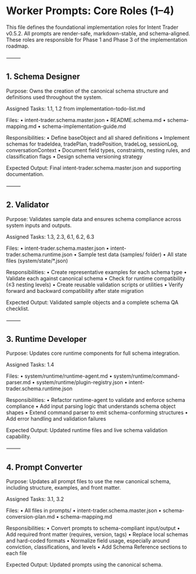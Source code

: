 # Worker Prompts: Core Roles (1–4)

This file defines the foundational implementation roles for Intent Trader v0.5.2. All prompts are render-safe, markdown-stable, and schema-aligned. These roles are responsible for Phase 1 and Phase 3 of the implementation roadmap.

⸻

## 1. Schema Designer

Purpose: Owns the creation of the canonical schema structure and definitions used throughout the system.

Assigned Tasks: 1.1, 1.2 from implementation-todo-list.md

Files:
	•	intent-trader.schema.master.json
	•	README.schema.md
	•	schema-mapping.md
	•	schema-implementation-guide.md

Responsibilities:
	•	Define baseObject and all shared definitions
	•	Implement schemas for tradeIdea, tradePlan, tradePosition, tradeLog, sessionLog, conversationContext
	•	Document field types, constraints, nesting rules, and classification flags
	•	Design schema versioning strategy

Expected Output: Final intent-trader.schema.master.json and supporting documentation.

⸻

## 2. Validator

Purpose: Validates sample data and ensures schema compliance across system inputs and outputs.

Assigned Tasks: 1.3, 2.3, 6.1, 6.2, 6.3

Files:
	•	intent-trader.schema.master.json
	•	intent-trader.schema.runtime.json
	•	Sample test data (samples/ folder)
	•	All state files (system/state/*.json)

Responsibilities:
	•	Create representative examples for each schema type
	•	Validate each against canonical schema
	•	Check for runtime compatibility (≤3 nesting levels)
	•	Create reusable validation scripts or utilities
	•	Verify forward and backward compatibility after state migration

Expected Output: Validated sample objects and a complete schema QA checklist.

⸻

## 3. Runtime Developer

Purpose: Updates core runtime components for full schema integration.

Assigned Tasks: 1.4

Files:
	•	system/runtime/runtime-agent.md
	•	system/runtime/command-parser.md
	•	system/runtime/plugin-registry.json
	•	intent-trader.schema.runtime.json

Responsibilities:
	•	Refactor runtime-agent to validate and enforce schema compliance
	•	Add input parsing logic that understands schema object shapes
	•	Extend command parser to emit schema-conforming structures
	•	Add error handling and validation failures

Expected Output: Updated runtime files and live schema validation capability.

⸻

## 4. Prompt Converter

Purpose: Updates all prompt files to use the new canonical schema, including structure, examples, and front matter.

Assigned Tasks: 3.1, 3.2

Files:
	•	All files in prompts/
	•	intent-trader.schema.master.json
	•	schema-conversion-plan.md
	•	schema-mapping.md

Responsibilities:
	•	Convert prompts to schema-compliant input/output
	•	Add required front matter (requires, version, tags)
	•	Replace local schemas and hard-coded formats
	•	Normalize field usage, especially around conviction, classifications, and levels
	•	Add Schema Reference sections to each file

Expected Output: Updated prompts using the canonical schema.
